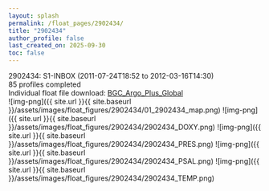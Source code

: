 ```yaml
---
layout: splash
permalink: /float_pages/2902434/
title: "2902434"
author_profile: false
last_created_on: 2025-09-30
toc: false
---
```

 
2902434: S1-INBOX (2011-07-24T18:52 to 2012-03-16T14:30)\
85 profiles completed\
Individual float file download: [BGC_Argo_Plus_Global](https://ftp.soest.hawaii.edu/bgc_argo_plus/Individual_Floats/outliers_removed/2902434_Sprof_processed.nc)\
![img-png]({{ site.url }}{{ site.baseurl }}/assets/images/float_figures/2902434/01_2902434_map.png)
![img-png]({{ site.url }}{{ site.baseurl }}/assets/images/float_figures/2902434/2902434_DOXY.png)
![img-png]({{ site.url }}{{ site.baseurl }}/assets/images/float_figures/2902434/2902434_PRES.png)
![img-png]({{ site.url }}{{ site.baseurl }}/assets/images/float_figures/2902434/2902434_PSAL.png)
![img-png]({{ site.url }}{{ site.baseurl }}/assets/images/float_figures/2902434/2902434_TEMP.png)

